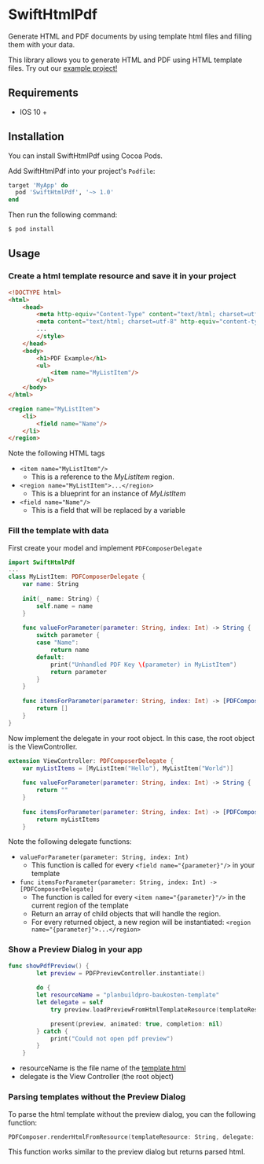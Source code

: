 # SwiftHtmlPdf

Generate HTML and PDF documents by using template html files and filling them with your data.

This library allows you to generate HTML and PDF using HTML template files. Try out our [example project!](/Example)

## Requirements

* IOS 10 +

## Installation

You can install SwiftHtmlPdf using Cocoa Pods.

Add SwiftHtmlPdf into your project's `Podfile`:

```ruby
target 'MyApp' do
  pod 'SwiftHtmlPdf', '~> 1.0'
end
```

Then run the following command:

```bash
$ pod install
```

## Usage

### Create a html template resource and save it in your project
```html
<!DOCTYPE html>
<html>
	<head>
		<meta http-equiv="Content-Type" content="text/html; charset=utf-8" />
        <meta content="text/html; charset=utf-8" http-equiv="content-type">
		...
		</style>
	</head>
	<body>
        <h1>PDF Example</h1>
        <ul>
            <item name="MyListItem"/>
        </ul>
	</body>
</html>

<region name="MyListItem">
    <li>
        <field name="Name"/>
    </li>
</region>
```

Note the following HTML tags
* ```<item name="MyListItem"/>```
  * This is a reference to the *MyListItem* region.
* ```<region name="MyListItem">...</region>```
  * This is a blueprint for an instance of *MyListItem*
* ```<field name="Name"/>```
  * This is a field that will be replaced by a variable
  
### Fill the template with data
First create your model and implement ```PDFComposerDelegate```
```swift
import SwiftHtmlPdf
...
class MyListItem: PDFComposerDelegate {
    var name: String
    
    init(_ name: String) {
    	self.name = name
    }
    
    func valueForParameter(parameter: String, index: Int) -> String {
        switch parameter {
        case "Name":
            return name
        default:
            print("Unhandled PDF Key \(parameter) in MyListItem")
            return parameter
        }
    }
    
    func itemsForParameter(parameter: String, index: Int) -> [PDFComposerDelegate] {
        return []
    }
}
```

Now implement the delegate in your root object. In this case, the root object is the ViewController.
```swift
extension ViewController: PDFComposerDelegate {
    var myListItems = [MyListItem("Hello"), MyListItem("World")]
    
    func valueForParameter(parameter: String, index: Int) -> String {
    	return ""
    }
    
    func itemsForParameter(parameter: String, index: Int) -> [PDFComposerDelegate] {
        return myListItems
    }
```

Note the following delegate functions:
* ```valueForParameter(parameter: String, index: Int)```
	* This function is called for every ```<field name="{parameter}"/>``` in your template
* ```func itemsForParameter(parameter: String, index: Int) -> [PDFComposerDelegate]```
	* The function is called for every ```<item name="{parameter}"/>``` in the current region of the template
	* Return an array of child objects that will handle the region.
	* For every returned object, a new region will be instantiated: ```<region name="{parameter}">...</region>```

### Show a Preview Dialog in your app
```swift
func showPdfPreview() {
        let preview = PDFPreviewController.instantiate()
        
        do {
	    let resourceName = "planbuildpro-baukosten-template"
	    let delegate = self
            try preview.loadPreviewFromHtmlTemplateResource(templateResource: resourceName, delegate: delegate)

            present(preview, animated: true, completion: nil)
        } catch {
            print("Could not open pdf preview")
        }
    }
```
* resourceName is the file name of the [template html](#Create-a-html-template-resource-and-save-it-in-your-project)
* delegate is the View Controller (the root object)

### Parsing templates without the Preview Dialog
To parse the html template without the preview dialog, you can the following function:
```swift
PDFComposer.renderHtmlFromResource(templateResource: String, delegate: PDFComposerDelegate) -> String?
```
This function works similar to the preview dialog but returns parsed html.

